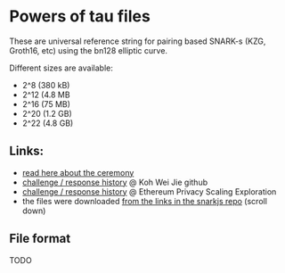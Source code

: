 
Powers of tau files
===================

These are universal reference string for pairing based SNARK-s (KZG, Groth16, etc) using the bn128 elliptic curve.

Different sizes are available:

- 2^8 (380 kB)
- 2^12 (4.8 MB
- 2^16 (75 MB)
- 2^20 (1.2 GB)
- 2^22 (4.8 GB)

Links:
-----

- [read here about the ceremony](https://medium.com/coinmonks/announcing-the-perpetual-powers-of-tau-ceremony-to-benefit-all-zk-snark-projects-c3da86af8377)
- [challenge / response history](https://github.com/weijiekoh/perpetualpowersoftau) @ Koh Wei Jie github	
- [challenge / response history](https://github.com/privacy-scaling-explorations/perpetualpowersoftau) @ Ethereum Privacy Scaling Exploration
- the files were downloaded [from the links in the snarkjs repo](https://github.com/iden3/snarkjs) (scroll down)
 
File format
-----------

TODO
